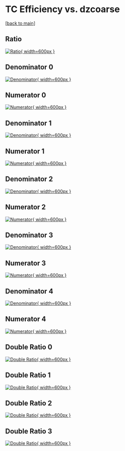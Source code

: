 # TC Efficiency vs. dzcoarse

[[back to main](./)]



## Ratio

[![Ratio](../mtv/var/TC_base_321_-1_eff_dzcoarse.png){ width=600px }](../mtv/var/TC_base_321_-1_eff_dzcoarse.pdf)

## Denominator 0

[![Denominator](../mtv/den/TC_base_321_-1_eff_dzcoarse_den0.png){ width=600px }](../mtv/den/TC_base_321_-1_eff_dzcoarse_den0.pdf)

## Numerator 0

[![Numerator](../mtv/num/TC_base_321_-1_eff_dzcoarse_num0.png){ width=600px }](../mtv/num/TC_base_321_-1_eff_dzcoarse_num0.pdf)

## Denominator 1

[![Denominator](../mtv/den/TC_base_321_-1_eff_dzcoarse_den1.png){ width=600px }](../mtv/den/TC_base_321_-1_eff_dzcoarse_den1.pdf)

## Numerator 1

[![Numerator](../mtv/num/TC_base_321_-1_eff_dzcoarse_num1.png){ width=600px }](../mtv/num/TC_base_321_-1_eff_dzcoarse_num1.pdf)

## Denominator 2

[![Denominator](../mtv/den/TC_base_321_-1_eff_dzcoarse_den2.png){ width=600px }](../mtv/den/TC_base_321_-1_eff_dzcoarse_den2.pdf)

## Numerator 2

[![Numerator](../mtv/num/TC_base_321_-1_eff_dzcoarse_num2.png){ width=600px }](../mtv/num/TC_base_321_-1_eff_dzcoarse_num2.pdf)

## Denominator 3

[![Denominator](../mtv/den/TC_base_321_-1_eff_dzcoarse_den3.png){ width=600px }](../mtv/den/TC_base_321_-1_eff_dzcoarse_den3.pdf)

## Numerator 3

[![Numerator](../mtv/num/TC_base_321_-1_eff_dzcoarse_num3.png){ width=600px }](../mtv/num/TC_base_321_-1_eff_dzcoarse_num3.pdf)

## Denominator 4

[![Denominator](../mtv/den/TC_base_321_-1_eff_dzcoarse_den4.png){ width=600px }](../mtv/den/TC_base_321_-1_eff_dzcoarse_den4.pdf)

## Numerator 4

[![Numerator](../mtv/num/TC_base_321_-1_eff_dzcoarse_num4.png){ width=600px }](../mtv/num/TC_base_321_-1_eff_dzcoarse_num4.pdf)

## Double Ratio 0

[![Double Ratio](../mtv/ratio/TC_base_321_-1_eff_dzcoarse_ratio0.png){ width=600px }](../mtv/ratio/TC_base_321_-1_eff_dzcoarse_ratio0.pdf)

## Double Ratio 1

[![Double Ratio](../mtv/ratio/TC_base_321_-1_eff_dzcoarse_ratio1.png){ width=600px }](../mtv/ratio/TC_base_321_-1_eff_dzcoarse_ratio1.pdf)

## Double Ratio 2

[![Double Ratio](../mtv/ratio/TC_base_321_-1_eff_dzcoarse_ratio2.png){ width=600px }](../mtv/ratio/TC_base_321_-1_eff_dzcoarse_ratio2.pdf)

## Double Ratio 3

[![Double Ratio](../mtv/ratio/TC_base_321_-1_eff_dzcoarse_ratio3.png){ width=600px }](../mtv/ratio/TC_base_321_-1_eff_dzcoarse_ratio3.pdf)

